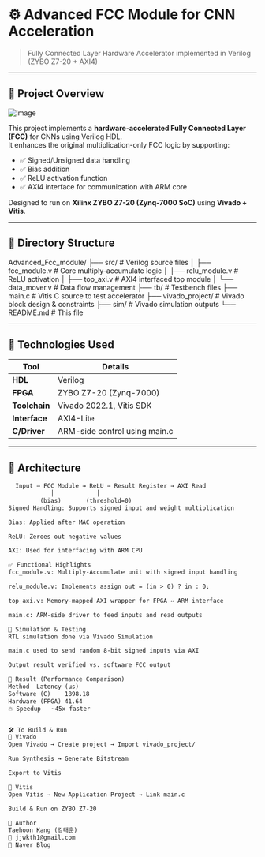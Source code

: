 # ⚙️ Advanced FCC Module for CNN Acceleration  
> Fully Connected Layer Hardware Accelerator implemented in Verilog (ZYBO Z7-20 + AXI4)

---

## 📌 Project Overview

![image](https://github.com/user-attachments/assets/b1d8f2a5-029c-4671-a081-e7ef6f0ba905)


This project implements a **hardware-accelerated Fully Connected Layer (FCC)** for CNNs using Verilog HDL.  
It enhances the original multiplication-only FCC logic by supporting:

- ✅ Signed/Unsigned data handling
- ✅ Bias addition
- ✅ ReLU activation function
- ✅ AXI4 interface for communication with ARM core

Designed to run on **Xilinx ZYBO Z7-20 (Zynq-7000 SoC)** using **Vivado + Vitis**.

---

## 📁 Directory Structure


Advanced_Fcc_module/
├── src/ # Verilog source files
│ ├── fcc_module.v # Core multiply-accumulate logic
│ ├── relu_module.v # ReLU activation
│ ├── top_axi.v # AXI4 interfaced top module
│ └── data_mover.v # Data flow management
├── tb/ # Testbench files
├── main.c # Vitis C source to test accelerator
├── vivado_project/ # Vivado block design & constraints
├── sim/ # Vivado simulation outputs
└── README.md # This file


---

## 🔧 Technologies Used

| Tool         | Details                                   |
|--------------|--------------------------------------------|
| **HDL**      | Verilog                                    |
| **FPGA**     | ZYBO Z7-20 (Zynq-7000)                     |
| **Toolchain**| Vivado 2022.1, Vitis SDK                   |
| **Interface**| AXI4-Lite                                  |
| **C/Driver** | ARM-side control using main.c              |

---

## 📐 Architecture

```txt
  Input → FCC Module → ReLU → Result Register → AXI Read
            │            │
         (bias)       (threshold=0)
Signed Handling: Supports signed input and weight multiplication

Bias: Applied after MAC operation

ReLU: Zeroes out negative values

AXI: Used for interfacing with ARM CPU

✅ Functional Highlights
fcc_module.v: Multiply-Accumulate unit with signed input handling

relu_module.v: Implements assign out = (in > 0) ? in : 0;

top_axi.v: Memory-mapped AXI wrapper for FPGA ↔ ARM interface

main.c: ARM-side driver to feed inputs and read outputs

🧪 Simulation & Testing
RTL simulation done via Vivado Simulation

main.c used to send random 8-bit signed inputs via AXI

Output result verified vs. software FCC output

🧾 Result (Performance Comparison)
Method	Latency (μs)
Software (C)	1898.18
Hardware (FPGA)	41.64
🔥 Speedup	~45x faster


🛠️ To Build & Run
🧱 Vivado
Open Vivado → Create project → Import vivado_project/

Run Synthesis → Generate Bitstream

Export to Vitis

🧠 Vitis
Open Vitis → New Application Project → Link main.c

Build & Run on ZYBO Z7-20

📌 Author
Taehoon Kang (강태훈)
📧 jjwkth1@gmail.com
📗 Naver Blog

